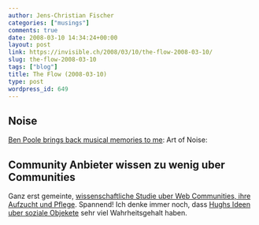 ```yaml
---
author: Jens-Christian Fischer
categories: ["musings"]
comments: true
date: 2008-03-10 14:34:24+00:00
layout: post
link: https://invisible.ch/2008/03/10/the-flow-2008-03-10/
slug: the-flow-2008-03-10
tags: ["blog"]
title: The Flow (2008-03-10)
type: post
wordpress_id: 649
---
```


Noise
-----

[Ben Poole brings back musical memories to me][1]: Art of Noise:



Community Anbieter wissen zu wenig uber Communities
---------------------------------------------------

Ganz erst gemeinte, [wissenschaftliche Studie uber Web Communities, ihre Aufzucht und Pflege][2]. Spannend! Ich denke immer noch, dass [Hughs Ideen uber soziale Objekete][3] sehr viel Wahrheitsgehalt haben.


[1]: https://benpoole.com/weblog/200803091405
[2]: https://www.portel.de/nc/nachricht/artikel/17896-web-20-studie-community-anbieter-wissen-zu-wenig-ueber-communitys/12/
[3]: https://www.gapingvoid.com/Moveable_Type/archives/004390.html
